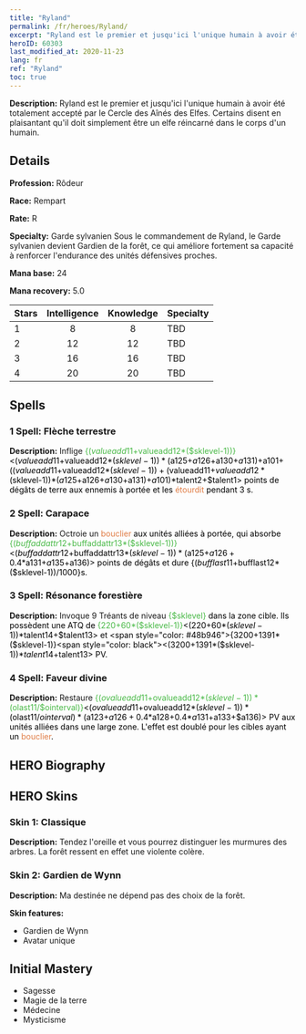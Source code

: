 ```yaml
---
title: "Ryland"
permalink: /fr/heroes/Ryland/
excerpt: "Ryland est le premier et jusqu'ici l'unique humain à avoir été totalement accepté par le Cercle des Aînés des Elfes. Certains disent en plaisantant qu'il doit simplement être un elfe réincarné dans le corps d'un humain."
heroID: 60303
last_modified_at: 2020-11-23
lang: fr
ref: "Ryland"
toc: true
---
```

 **Description:** Ryland est le premier et jusqu'ici l'unique humain à avoir été totalement accepté par le Cercle des Aînés des Elfes. Certains disent en plaisantant qu'il doit simplement être un elfe réincarné dans le corps d'un humain.
## Details
 **Profession:** Rôdeur

 **Race:** Rempart

 **Rate:** R

 **Specialty:** Garde sylvanien
Sous le commandement de Ryland, le Garde sylvanien devient Gardien de la forêt, ce qui améliore fortement sa capacité à renforcer l'endurance des unités défensives proches.

 **Mana base:** 24

 **Mana recovery:** 5.0


  | Stars   |  Intelligence  |    Knowledge   |      Specialty     |
  |---------|:---------------:|:---------------:|--------------------|
  |    1    | 8 | 8 | TBD |
  |    2    | 12 | 12 | TBD |
  |    3    | 16 | 16 | TBD |
  |    4    | 20 | 20 | TBD |

## Spells
### 1 Spell: Flèche terrestre
 **Description:** Inflige <span style="color: #48b946">{($valueadd11+$valueadd12*($sklevel-1))}<span style="color: black"><($valueadd11+$valueadd12*($sklevel-1))*($a125+$a126+$a130+$a131)+$a101+(($valueadd11+$valueadd12*($sklevel-1))+($valueadd11+$valueadd12*($sklevel-1))*($a125+$a126+$a130+$a131)+$a101)*$talent2+$talent1> points de dégâts de terre aux ennemis à portée et les <span style="color: #e07c44">étourdit<span style="color: black"> pendant 3 s.

### 2 Spell: Carapace
 **Description:** Octroie un <span style="color: #e07c44">bouclier<span style="color: black"> aux unités alliées à portée, qui absorbe <span style="color: #48b946">{($buffaddattr12+$buffaddattr13*($sklevel-1))}<span style="color: black"><($buffaddattr12+$buffaddattr13*($sklevel-1))*($a125+$a126+0.4*$a131+$a135+$a136)> points de dégâts et dure {($bufflast11+$bufflast12*($sklevel-1))/1000}s.

### 3 Spell: Résonance forestière
 **Description:** Invoque 9 Tréants de niveau <span style="color: #48b946">{$sklevel}<span style="color: black"> dans la zone cible. Ils possèdent une ATQ de <span style="color: #48b946">{220+60*($sklevel-1)}<span style="color: black"><(220+60*($sklevel-1))*$talent14+$talent13> et <span style="color: #48b946">{3200+1391*($sklevel-1)}<span style="color: black"><(3200+1391*($sklevel-1))*$talent14+$talent13> PV.

### 4 Spell: Faveur divine
 **Description:** Restaure <span style="color: #48b946">{($ovalueadd11+$ovalueadd12*($sklevel-1))*($olast11/$ointerval)}<span style="color: black"><($ovalueadd11+$ovalueadd12*($sklevel-1))*($olast11/$ointerval)*($a123+$a126+0.4*$a128+0.4*$a131+$a133+$a136)> PV aux unités alliées dans une large zone. L'effet est doublé pour les cibles ayant un <span style="color: #e07c44">bouclier<span style="color: black">.


## HERO Biography

## HERO Skins
### Skin 1: **Classique**

 **Description:** Tendez l'oreille et vous pourrez distinguer les murmures des arbres. La forêt ressent en effet une violente colère. 


### Skin 2: **Gardien de Wynn**

 **Description:** Ma destinée ne dépend pas des choix de la forêt.

 **Skin features:** 

   - Gardien de Wynn
   - Avatar unique


## Initial Mastery
   - Sagesse
   - Magie de la terre
   - Médecine
   - Mysticisme
